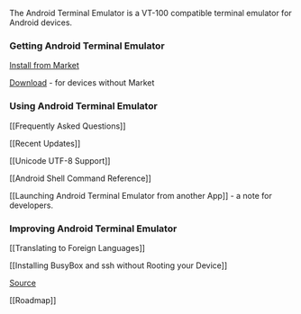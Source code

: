 The Android Terminal Emulator is a VT-100 compatible terminal emulator for Android devices.

### Getting Android Terminal Emulator

[Install from Market](https://market.android.com/details?id=jackpal.androidterm)

[Download](http://github.com/jackpal/Android-Terminal-Emulator/downloads) - for devices without Market

### Using Android Terminal Emulator

[[Frequently Asked Questions]]

[[Recent Updates]]

[[Unicode UTF-8 Support]]

[[Android Shell Command Reference]]

[[Launching Android Terminal Emulator from another App]] - a note for developers.

### Improving Android Terminal Emulator

[[Translating to Foreign Languages]]

[[Installing BusyBox and ssh without Rooting your Device]]

[Source](http://github.com/jackpal/Android-Terminal-Emulator/)

[[Roadmap]]

